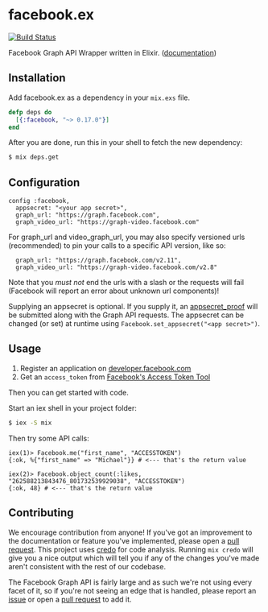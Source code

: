 # facebook.ex

[![Build Status](https://travis-ci.org/mweibel/facebook.ex.svg?branch=master)](https://travis-ci.org/mweibel/facebook.ex)

Facebook Graph API Wrapper written in Elixir. ([documentation](http://hexdocs.pm/facebook/))

## Installation

Add facebook.ex as a dependency in your `mix.exs` file.

```elixir
defp deps do
  [{:facebook, "~> 0.17.0"}]
end
```

After you are done, run this in your shell to fetch the new dependency:

```bash
$ mix deps.get
```

## Configuration

```
config :facebook,
  appsecret: "<your app secret>",
  graph_url: "https://graph.facebook.com",
  graph_video_url: "https://graph-video.facebook.com"
```
For graph_url and video_graph_url, you may also specify versioned urls (recommended) to pin your calls to a specific API version, like so:
```
  graph_url: "https://graph.facebook.com/v2.11",
  graph_video_url: "https://graph-video.facebook.com/v2.8"
```
Note that you *must not* end the urls with a slash or the requests will fail (Facebook will report an error about unknown url components)!

Supplying an appsecret is optional. If you supply it, an [appsecret_proof](https://developers.facebook.com/docs/graph-api/securing-requests) will be submitted along with the Graph API requests. The appsecret can be changed (or set) at runtime using `Facebook.set_appsecret("<app secret>")`.

## Usage

1. Register an application on [developer.facebook.com](https://developer.facebook.com)
2. Get an `access_token` from [Facebook's Access Token Tool](https://developers.facebook.com/tools/accesstoken/)

Then you can get started with code.

Start an iex shell in your project folder:

```bash
$ iex -S mix
```

Then try some API calls:

```
iex(1)> Facebook.me("first_name", "ACCESSTOKEN")
{:ok, %{"first_name" => "Michael"}} # <--- that's the return value

iex(2)> Facebook.object_count(:likes, "262588213843476_801732539929038", "ACCESSTOKEN")
{:ok, 48} # <--- that's the return value
```

## Contributing
We encourage contribution from anyone! If you've got an improvement to the documentation or feature you've implemented, please open a [pull request](https://github.com/mweibel/facebook.ex/pulls).
This project uses [credo](https://github.com/rrrene/credo) for code analysis. Running `mix credo` will give you a nice output which will tell you if any of the changes you've made aren't consistent with the rest of our codebase.

The Facebook Graph API is fairly large and as such we're not using every facet of it, so if you're not seeing an edge that is handled, please report an [issue](https://github.com/mweibel/facebook.ex/issues) or open a [pull request](https://github.com/mweibel/facebook.ex/pulls) to add it.
